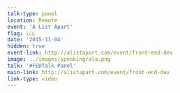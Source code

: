 ```yaml
---
talk-type: panel
location: Remote
event: 'A List Apart'
flag: 🇺🇸
date: '2015-11-04'
hidden: true
event-link: http://alistapart.com/event/front-end-dev
image: ../images/speaking/ala.png
talk: '#FEDTalk Panel'
main-link: http://alistapart.com/event/front-end-dev
link-type: video
---
```

